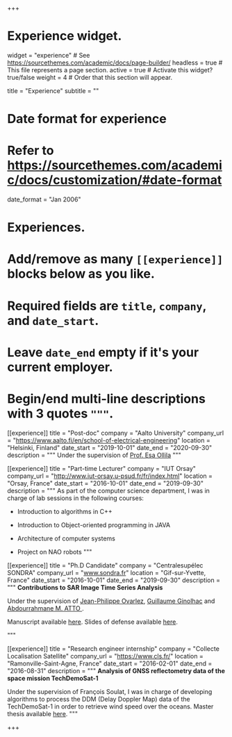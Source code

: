 +++
# Experience widget.
widget = "experience"  # See https://sourcethemes.com/academic/docs/page-builder/
headless = true  # This file represents a page section.
active = true  # Activate this widget? true/false
weight = 4  # Order that this section will appear.

title = "Experience"
subtitle = ""

# Date format for experience
#   Refer to https://sourcethemes.com/academic/docs/customization/#date-format
date_format = "Jan 2006"

# Experiences.
#   Add/remove as many `[[experience]]` blocks below as you like.
#   Required fields are `title`, `company`, and `date_start`.
#   Leave `date_end` empty if it's your current employer.
#   Begin/end multi-line descriptions with 3 quotes `"""`.
[[experience]]
  title = "Post-doc"
  company = "Aalto University"
  company_url = "https://www.aalto.fi/en/school-of-electrical-engineering"
  location = "Helsinki, Finland"
  date_start = "2019-10-01"
  date_end = "2020-09-30"
  description = """ Under the supervision of [Prof. Esa Ollila](http://users.spa.aalto.fi/esollila/)
  """

[[experience]]
  title = "Part-time Lecturer"
  company = "IUT Orsay"
  company_url = "http://www.iut-orsay.u-psud.fr/fr/index.html"
  location = "Orsay, France"
  date_start = "2016-10-01"
  date_end = "2019-09-30"
  description = """
  As part of the computer science department, I was in charge of lab sessions in the following courses:

  - Introduction to algorithms in C++

  - Introduction to Object-oriented programming in JAVA

  - Architecture of computer systems

  - Project on NAO robots
  """

[[experience]]
  title = "Ph.D Candidate"
  company = "Centralesupélec SONDRA"
  company_url = "www.sondra.fr"
  location = "Gif-sur-Yvette, France"
  date_start = "2016-10-01"
  date_end = "2019-09-30"
  description = """
  **Contributions to SAR Image Time Series Analysis**

  Under the supervision of [Jean-Philippe Ovarlez](http://jeanphilippeovarlez.com/Homepage_de_Ovarlez_Jean-Philippe/Bienvenue.html), [Guillaume Ginolhac](https://www.researchgate.net/profile/Guillaume_Ginolhac) and [Abdourrahmane M. ATTO ](http://am.atto.free.fr/).

  Manuscript available [here](https://tel.archives-ouvertes.fr/tel-02464840). Slides of defense available [here](../talks/These.pdf).

  """

[[experience]]
  title = "Research engineer internship"
  company = "Collecte Localisation Satellite"
  company_url = "https://www.cls.fr/"
  location = "Ramonville-Saint-Agne, France"
  date_start = "2016-02-01"
  date_end = "2016-08-31"
  description = """
  **Analysis of GNSS reflectometry data of the space mission TechDemoSat-1**

  Under the supervision of François Soulat, I was in charge of developing algorithms to process the DDM (Delay Doppler Map) data of the TechDemoSat-1 in order to retrieve wind speed over the oceans.
  Master thesis available [here](report_internship_cls.pdf).
   """

+++

